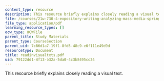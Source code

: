 ```yaml
---
content_type: resource
description: This resource briefly explains closely reading a visual text.
file: /courses/21w-730-4-expository-writing-analyzing-mass-media-spring-2001/79122dd14f13b32a5da04c3b8495cc34_readinvisualtxts.pdf
file_type: application/pdf
learning_resource_types: []
ocw_type: OCWFile
parent_title: Study Materials
parent_type: CourseSection
parent_uid: 7c86d1a7-19f1-8fd5-48c9-e6f111e49d9d
resourcetype: Document
title: readinvisualtxts.pdf
uid: 79122dd1-4f13-b32a-5da0-4c3b8495cc34
---
```

This resource briefly explains closely reading a visual text.

